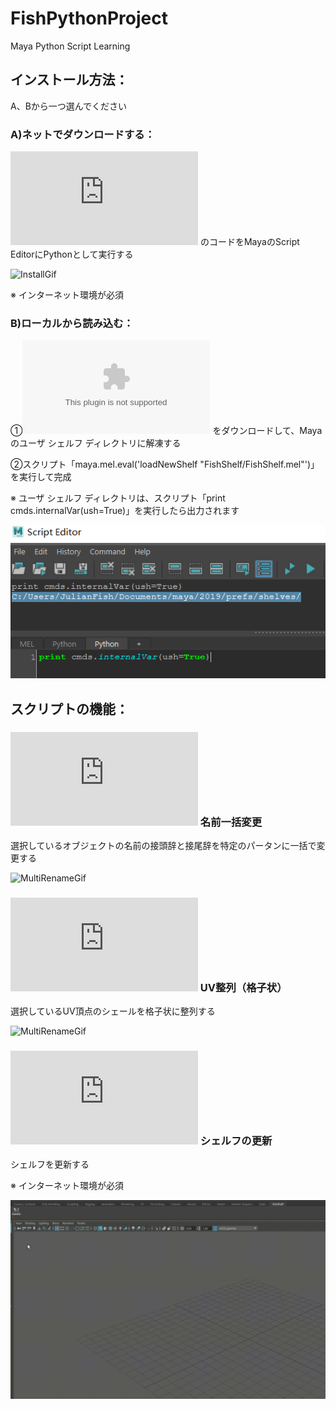 # FishPythonProject
Maya Python Script Learning

## インストール方法：

A、Bから一つ選んでください

### A)ネットでダウンロードする：

![Construct](https://raw.githubusercontent.com/Julian-Fish/FishPythonProject/master/maya%20script/py/Construct.py)
のコードをMayaのScript EditorにPythonとして実行する

![InstallGif](https://raw.githubusercontent.com/Julian-Fish/FishPythonProject/master/gif/Construct/install.gif)

※ インターネット環境が必須

### B)ローカルから読み込む：

①![Zipファイル](https://github.com/Julian-Fish/FishPythonProject/raw/master/maya%20script/zip/FishShelf.zip)
をダウンロードして、Mayaのユーザ シェルフ ディレクトリに解凍する

②スクリプト「maya.mel.eval('loadNewShelf "FishShelf/FishShelf.mel"')」を実行して完成

※ ユーザ シェルフ ディレクトリは、スクリプト「print cmds.internalVar(ush=True)」を実行したら出力されます

![install_local](https://raw.githubusercontent.com/Julian-Fish/FishPythonProject/master/gif/install/install_local.png)

## スクリプトの機能：

### ![MultiRename](https://raw.githubusercontent.com/Julian-Fish/FishPythonProject/master/maya%20script/py/multiRename.py) 名前一括変更

選択しているオブジェクトの名前の接頭辞と接尾辞を特定のパータンに一括で変更する

![MultiRenameGif](https://raw.githubusercontent.com/Julian-Fish/FishPythonProject/master/gif/multiRename/multiRename.gif)

### ![UVAlign](https://raw.githubusercontent.com/Julian-Fish/FishPythonProject/master/maya%20script/py/UVAlignVer2.py) UV整列（格子状）

選択しているUV頂点のシェールを格子状に整列する

![MultiRenameGif](https://raw.githubusercontent.com/Julian-Fish/FishPythonProject/master/gif/UVAlign/UVAlign.gif)

### ![Construct](https://raw.githubusercontent.com/Julian-Fish/FishPythonProject/master/maya%20script/py/Construct.py) シェルフの更新

シェルフを更新する

※ インターネット環境が必須

![ConstructGif](https://raw.githubusercontent.com/Julian-Fish/FishPythonProject/master/gif/Construct/construct.gif)

